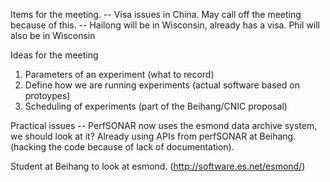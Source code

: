 Items  for the meeting.
--  Visa issues in China. May call off the meeting because of this. 
--  Hailong will be in Wisconsin, already has a visa. Phil will also be in Wisconsin

Ideas for the meeting
  1. Parameters of an experiment (what to record)
  2. Define how we are running experiments (actual software based on protoypes)
  3. Scheduling of experiments (part of the Beihang/CNIC proposal)
  
Practical issues -- PerfSONAR now uses the esmond data archive system, we should look at it?
Already using APIs from perfSONAR at Beihang. (hacking the code because of lack of documentation). 

Student at Beihang to look at esmond. (http://software.es.net/esmond/)


  

  
